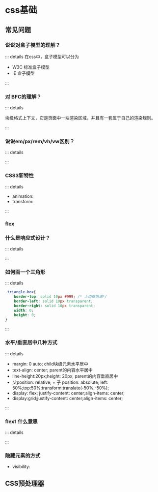 # css基础

## 常见问题

### 说说对盒子模型的理解？

::: details
在css中，盒子模型可以分为
* W3C 标准盒子模型
* IE 盒子模型

:::

### 对 BFC的理解？

::: details

块级格式上下文，它是页面中一块渲染区域，并且有一套属于自己的渲染规则。


:::

### 说说em/px/rem/vh/vw区别？

::: details

:::

### CSS3新特性

::: details

* animation:
* transform:

:::

### flex

### 什么是响应式设计？

::: details



:::

### 如何画一个三角形

::: details

```css
.triangle-box{
    border-top: solid 10px #999; /* 上边框饱满*/
    border-left: solid 10px transparent;
    border-right: solid 10px transparent;
    width: 0;
    height: 0;
}
```

:::

### 水平/垂直居中几种方式

::: details

* margin: 0 auto; child块级元素水平居中
* text-align: center; parent的内容水平居中
* line-height:20px;height: 20px; parent的内容垂直居中
* 父position: relative; + 子 position: absolute; left: 50%;top:50%;transform:translate(-50%,-50%);
* display: flex; justify-content: center;align-items: center;
* display:grid;justify-content: center;align-items: center;

:::

### flex1 什么意思

::: details

:::

### 隐藏元素的方式

* visibility:

## CSS预处理器